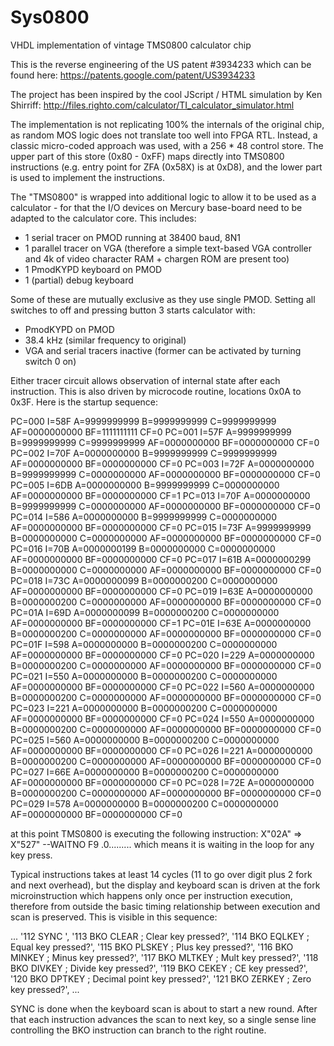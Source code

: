 # Sys0800
VHDL implementation of vintage TMS0800 calculator chip

This is the reverse engineering of the US patent #3934233 which can be found here:
https://patents.google.com/patent/US3934233

The project has been inspired by the cool JScript / HTML simulation by Ken Shirriff: http://files.righto.com/calculator/TI_calculator_simulator.html

The implementation is not replicating 100% the internals of the original chip, as random MOS logic does not translate too well into FPGA RTL. Instead, a classic micro-coded approach was used, with a 256 * 48 control store. The upper part of this store (0x80 - 0xFF) maps directly into TMS0800 instructions (e.g. entry point for ZFA (0x58X) is at 0xD8), and the lower part is used to implement the instructions. 

The "TMS0800" is wrapped into additional logic to allow it to be used as a calculator - for that the I/O devices on Mercury base-board need to be adapted to the calculator core. This includes:

- 1 serial tracer on PMOD running at 38400 baud, 8N1
- 1 parallel tracer on VGA (therefore a simple text-based VGA controller and 4k of video character RAM + chargen ROM are present too)
- 1 PmodKYPD keyboard on PMOD
- 1 (partial) debug keyboard

Some of these are mutually exclusive as they use single PMOD. Setting all switches to off and pressing button 3 starts calculator with:

- PmodKYPD on PMOD
- 38.4 kHz (similar frequency to original)
- VGA and serial tracers inactive (former can be activated by turning switch 0 on)

Either tracer circuit allows observation of internal state after each instruction. This is also driven by microcode routine, locations 0x0A to 0x3F. Here is the startup sequence:

PC=000 I=58F A=9999999999 B=9999999999 C=9999999999 AF=0000000000 BF=1111111111 CF=0
PC=001 I=57F A=9999999999 B=9999999999 C=9999999999 AF=0000000000 BF=0000000000 CF=0
PC=002 I=70F A=0000000000 B=9999999999 C=9999999999 AF=0000000000 BF=0000000000 CF=0
PC=003 I=72F A=0000000000 B=9999999999 C=0000000000 AF=0000000000 BF=0000000000 CF=0
PC=005 I=6DB A=0000000000 B=9999999999 C=0000000000 AF=0000000000 BF=0000000000 CF=1
PC=013 I=70F A=0000000000 B=9999999999 C=0000000000 AF=0000000000 BF=0000000000 CF=0
PC=014 I=586 A=0000000000 B=9999999999 C=0000000000 AF=0000000000 BF=0000000000 CF=0
PC=015 I=73F A=9999999999 B=0000000000 C=0000000000 AF=0000000000 BF=0000000000 CF=0
PC=016 I=70B A=0000000199 B=0000000000 C=0000000000 AF=0000000000 BF=0000000000 CF=0
PC=017 I=61B A=0000000299 B=0000000000 C=0000000000 AF=0000000000 BF=0000000000 CF=0
PC=018 I=73C A=0000000099 B=0000000200 C=0000000000 AF=0000000000 BF=0000000000 CF=0
PC=019 I=63E A=0000000000 B=0000000200 C=0000000000 AF=0000000000 BF=0000000000 CF=0
PC=01A I=69D A=0000000099 B=0000000200 C=0000000000 AF=0000000000 BF=0000000000 CF=1
PC=01E I=63E A=0000000000 B=0000000200 C=0000000000 AF=0000000000 BF=0000000000 CF=0
PC=01F I=598 A=0000000000 B=0000000200 C=0000000000 AF=0000000000 BF=0000000000 CF=0
PC=020 I=229 A=0000000000 B=0000000200 C=0000000000 AF=0000000000 BF=0000000000 CF=0
PC=021 I=550 A=0000000000 B=0000000200 C=0000000000 AF=0000000000 BF=0000000000 CF=0
PC=022 I=560 A=0000000000 B=0000000200 C=0000000000 AF=0000000000 BF=0000000000 CF=0
PC=023 I=221 A=0000000000 B=0000000200 C=0000000000 AF=0000000000 BF=0000000000 CF=0
PC=024 I=550 A=0000000000 B=0000000200 C=0000000000 AF=0000000000 BF=0000000000 CF=0
PC=025 I=560 A=0000000000 B=0000000200 C=0000000000 AF=0000000000 BF=0000000000 CF=0
PC=026 I=221 A=0000000000 B=0000000200 C=0000000000 AF=0000000000 BF=0000000000 CF=0
PC=027 I=66E A=0000000000 B=0000000200 C=0000000000 AF=0000000000 BF=0000000000 CF=0
PC=028 I=72E A=0000000000 B=0000000200 C=0000000000 AF=0000000000 BF=0000000000 CF=0
PC=029 I=578 A=0000000000 B=0000000200 C=0000000000 AF=0000000000 BF=0000000000 CF=0

at this point TMS0800 is executing the following instruction:
X"02A" => X"527" --WAITNO F9      .0.........
which means it is waiting in the loop for any key press.

Typical instructions takes at least 14 cycles (11 to go over digit plus 2 fork and next overhead), but the display and keyboard scan is driven at the fork microinstruction which happens only once per instruction execution, therefore from outside the basic timing relationship between execution and scan is preserved. This is visible in this sequence:

...
  '112          SYNC         ',
  '113          BKO    CLEAR  ; Clear key pressed?',
  '114          BKO    EQLKEY ; Equal key pressed?',
  '115          BKO    PLSKEY ; Plus key pressed?',
  '116          BKO    MINKEY ; Minus key pressed?',
  '117          BKO    MLTKEY ; Mult key pressed?',
  '118          BKO    DIVKEY ; Divide key pressed?',
  '119          BKO    CEKEY  ; CE key pressed?',
  '120          BKO    DPTKEY ; Decimal point key pressed?',
  '121          BKO    ZERKEY ; Zero key pressed?',
...  

SYNC is done when the keyboard scan is about to start a new round. After that each instruction advances the scan to next key, so a single sense line controlling the BKO instruction can branch to the right routine. 

